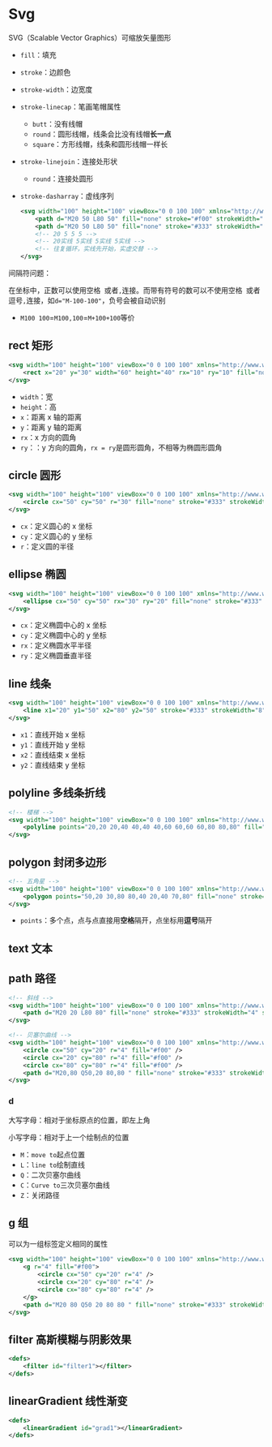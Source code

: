 # Svg

SVG（Scalable Vector Graphics）可缩放矢量图形

- `fill`：填充

- `stroke`：边颜色 

- `stroke-width`：边宽度

- `stroke-linecap`：笔画笔帽属性

  - `butt`：没有线帽
  - `round`：圆形线帽，线条会比没有线帽**长一点**
  - `square`：方形线帽，线条和圆形线帽一样长

- `stroke-linejoin`：连接处形状

  - `round`：连接处圆形

- `stroke-dasharray`：虚线序列

  ```xml
  <svg width="100" height="100" viewBox="0 0 100 100" xmlns="http://www.w3.org/2000/svg">
      <path d="M20 50 L80 50" fill="none" stroke="#f00" strokeWidth="4" />
      <path d="M20 50 L80 50" fill="none" stroke="#333" strokeWidth="4" strokeDasharray="20 5 5 5" />
      <!-- 20 5 5 5 -->
      <!-- 20实线 5实线 5实线 5实线 -->
      <!-- 往复循环，实线先开始，实虚交替 -->
  </svg>
  ```

间隔符问题：

在坐标中，正数可以使用空格` `或者`,`连接。而带有符号的数可以不使用空格` `或者逗号`,`连接，如`d="M-100-100"`，负号会被自动识别

- `M100 100`=`M100,100`=`M+100+100`等价



## rect 矩形

```xml
<svg width="100" height="100" viewBox="0 0 100 100" xmlns="http://www.w3.org/2000/svg">
    <rect x="20" y="30" width="60" height="40" rx="10" ry="10" fill="none" stroke="#333" strokeWidth="4"></rect >
</svg>
```

- `width`：宽
- `height`：高
- `x`：距离 x 轴的距离
- `y`：距离 y 轴的距离
- `rx`：x 方向的圆角
- `ry`：：y 方向的圆角，`rx = ry`是圆形圆角，不相等为椭圆形圆角



## circle 圆形

```xml
<svg width="100" height="100" viewBox="0 0 100 100" xmlns="http://www.w3.org/2000/svg">
    <circle cx="50" cy="50" r="30" fill="none" stroke="#333" strokeWidth="4"></circle>
</svg>
```

- `cx`：定义圆心的 x 坐标
- `cy`：定义圆心的 y 坐标
- `r`：定义圆的半径



## ellipse 椭圆

```xml
<svg width="100" height="100" viewBox="0 0 100 100" xmlns="http://www.w3.org/2000/svg">
    <ellipse cx="50" cy="50" rx="30" ry="20" fill="none" stroke="#333" strokeWidth="4"></ellipse>
</svg>
```

- `cx`：定义椭圆中心的 x 坐标
- `cy`：定义椭圆中心的 y 坐标
- `rx`：定义椭圆水平半径
- `ry`：定义椭圆垂直半径



## line 线条

```xml
<svg width="100" height="100" viewBox="0 0 100 100" xmlns="http://www.w3.org/2000/svg">
    <line x1="20" y1="50" x2="80" y2="50" stroke="#333" strokeWidth="8" strokeLinecap="round" />
</svg>
```

- `x1`：直线开始 x 坐标
- `y1`：直线开始 y 坐标
- `x2`：直线结束 x 坐标
- `y2`：直线结束 y 坐标



## polyline 多线条折线

```xml
<!-- 楼梯 -->
<svg width="100" height="100" viewBox="0 0 100 100" xmlns="http://www.w3.org/2000/svg">
    <polyline points="20,20 20,40 40,40 40,60 60,60 60,80 80,80" fill="none" stroke="#333" strokeWidth="4" strokeLinejoin="round" />
</svg>
```



## polygon 封闭多边形

```xml
<!-- 五角星 -->
<svg width="100" height="100" viewBox="0 0 100 100" xmlns="http://www.w3.org/2000/svg">
    <polygon points="50,20 30,80 80,40 20,40 70,80" fill="none" stroke="#333" strokeWidth="4" strokeLinejoin="round" />
</svg>
```

- `points`：多个点，点与点直接用**空格**隔开，点坐标用**逗号**隔开



## text 文本



## path 路径

```xml
<!-- 斜线 -->
<svg width="100" height="100" viewBox="0 0 100 100" xmlns="http://www.w3.org/2000/svg">
    <path d="M20 20 L80 80" fill="none" stroke="#333" strokeWidth="4" strokeLinecap="round" />
</svg>

<!-- 贝塞尔曲线 -->
<svg width="100" height="100" viewBox="0 0 100 100" xmlns="http://www.w3.org/2000/svg">
    <circle cx="50" cy="20" r="4" fill="#f00" />
    <circle cx="20" cy="80" r="4" fill="#f00" />
    <circle cx="80" cy="80" r="4" fill="#f00" />
    <path d="M20,80 Q50,20 80,80 " fill="none" stroke="#333" strokeWidth="4" strokeLinecap="round" />
</svg>
```

### d

大写字母：相对于坐标原点的位置，即左上角

小写字母：相对于上一个绘制点的位置

- `M`：`move to`起点位置
- `L`：`line to`绘制直线
- `Q`：二次贝塞尔曲线
- `C`：`Curve to`三次贝塞尔曲线
- `Z`：关闭路径



## g 组

可以为一组标签定义相同的属性

```xml
<svg width="100" height="100" viewBox="0 0 100 100" xmlns="http://www.w3.org/2000/svg">
    <g r="4" fill="#f00">
        <circle cx="50" cy="20" r="4" />
        <circle cx="20" cy="80" r="4" />
        <circle cx="80" cy="80" r="4" />
    </g>
    <path d="M20 80 Q50 20 80 80 " fill="none" stroke="#333" strokeWidth="4" strokeLinecap="round" />
</svg>
```



## filter 高斯模糊与阴影效果

```xml
<defs>
    <filter id="filter1"></filter>
</defs>
```



## linearGradient 线性渐变

```xml
<defs>
    <linearGradient id="grad1"></linearGradient>
</defs>
```